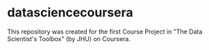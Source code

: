 # datasciencecoursera
This repository was created for the first Course Project in "The Data Scientist's Toolbox" (by JHU) on Coursera.
